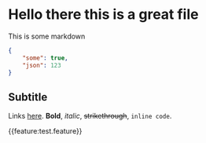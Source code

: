 # Hello there this is a great file

This is some markdown

```json
{
    "some": true,
    "json": 123
}
```

## Subtitle

Links [here](https://www.google.com). **Bold**, _italic_, ~~strikethrough~~, `inline code`.

{{feature:test.feature}}
